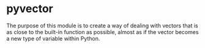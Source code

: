 # pyvector
The purpose of this module is to create a way of dealing with vectors that is as close to the built-in function as possible, almost as if the vector becomes a new type of variable within Python.
